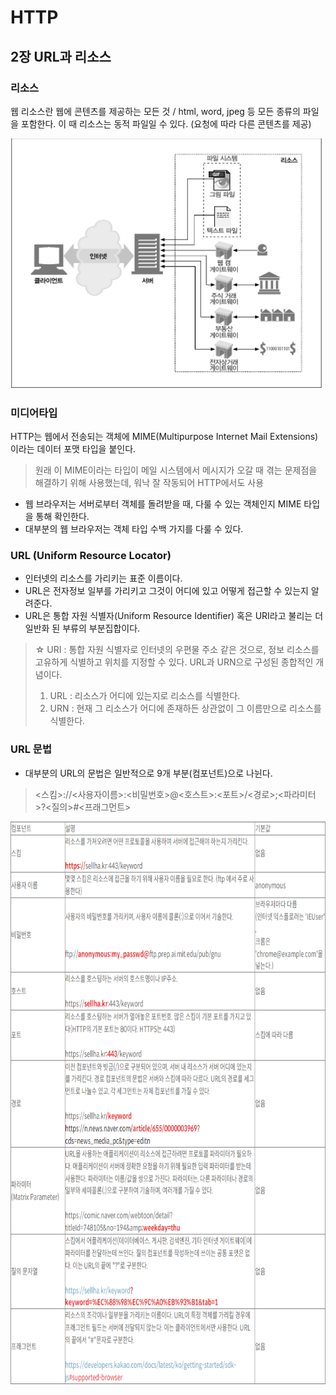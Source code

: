 # HTTP

## 2장 URL과 리소스

### 리소스

웹 리소스란 웹에 콘텐츠를 제공하는 모든 것 / html, word, jpeg 등 모든 종류의 파일을 포함한다.
이 때 리소스는 동적 파일일 수 있다. (요청에 따라 다른 콘텐츠를 제공)

<img src="./img/HTTP.PNG" width="500" height="400" />

### 미디어타입

HTTP는 웹에서 전송되는 객체에 MIME(Multipurpose Internet Mail Extensions) 이라는 데이터 포맷 타입을 붙인다.

> 원래 이 MIME이라는 타입이 메일 시스템에서 메시지가 오갈 때 겪는 문제점을 해결하기 위해 사용했는데, 워낙 잘 작동되어 HTTP에서도 사용

- 웹 브라우저는 서버로부터 객체를 돌려받을 때, 다룰 수 있는 객체인지 MIME 타입을 통해 확인한다.
- 대부분의 웹 브라우저는 객체 타입 수백 가지를 다룰 수 있다.

### URL (Uniform Resource Locator)

- 인터넷의 리소스를 가리키는 표준 이름이다.
- URL은 전자정보 일부를 가리키고 그것이 어디에 있고 어떻게 접근할 수 있는지 알려준다.
- URL은 통합 자원 식별자(Uniform Resource Identifier) 혹은 URI라고 불리는 더 일반화 된 부류의 부분집합이다.

> ☆ URI : 통합 자원 식별자로 인터넷의 우편물 주소 같은 것으로, 정보 리소스를 고유하게 식별하고 위치를 지정할 수 있다. URL과 URN으로 구성된 종합적인 개념이다.
>
> 1. URL : 리소스가 어디에 있는지로 리소스를 식별한다.
> 2. URN : 현재 그 리소스가 어디에 존재하든 상관없이 그 이름만으로 리소스를 식별한다.

### URL 문법

- 대부분의 URL의 문법은 일반적으로 9개 부분(컴포넌트)으로 나뉜다.

> <스킴>://<사용자이름>:<비밀번호>@<호스트>:<포트>/<경로>;<파라미터>?<질의>#<프래그먼트>

<img src="./img/URL.PNG" width="900" height="900" />
